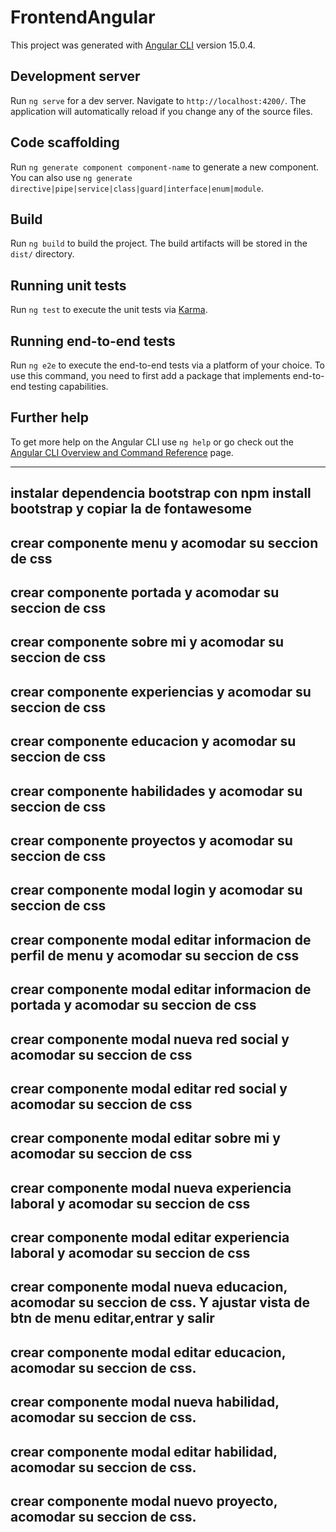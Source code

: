 # FrontendAngular

This project was generated with [Angular CLI](https://github.com/angular/angular-cli) version 15.0.4.

## Development server

Run `ng serve` for a dev server. Navigate to `http://localhost:4200/`. The application will automatically reload if you change any of the source files.

## Code scaffolding

Run `ng generate component component-name` to generate a new component. You can also use `ng generate directive|pipe|service|class|guard|interface|enum|module`.

## Build

Run `ng build` to build the project. The build artifacts will be stored in the `dist/` directory.

## Running unit tests

Run `ng test` to execute the unit tests via [Karma](https://karma-runner.github.io).

## Running end-to-end tests

Run `ng e2e` to execute the end-to-end tests via a platform of your choice. To use this command, you need to first add a package that implements end-to-end testing capabilities.

## Further help

To get more help on the Angular CLI use `ng help` or go check out the [Angular CLI Overview and Command Reference](https://angular.io/cli) page.

______________________________________________________________________________________________________________________
## instalar dependencia bootstrap con npm install bootstrap y copiar la de fontawesome

## crear componente menu y acomodar su seccion de css
## crear componente portada y acomodar su seccion de css
## crear componente sobre mi y acomodar su seccion de css
## crear componente experiencias y acomodar su seccion de css
## crear componente educacion y acomodar su seccion de css
## crear componente habilidades y acomodar su seccion de css
## crear componente proyectos y acomodar su seccion de css

## crear componente modal login y acomodar su seccion de css
## crear componente modal editar informacion de perfil de menu  y acomodar su seccion de css

## crear componente modal editar informacion de portada y acomodar su seccion de css
## crear componente modal nueva red social y acomodar su seccion de css
## crear componente modal editar red social y acomodar su seccion de css

## crear componente modal editar sobre mi y acomodar su seccion de css

## crear componente modal nueva experiencia laboral y acomodar su seccion de css
## crear componente modal editar experiencia laboral y acomodar su seccion de css

## crear componente modal nueva educacion, acomodar su seccion de css. Y ajustar vista de btn de menu editar,entrar y salir
## crear componente modal editar educacion, acomodar su seccion de css.

## crear componente modal nueva habilidad, acomodar su seccion de css.
## crear componente modal editar habilidad, acomodar su seccion de css.

## crear componente modal nuevo proyecto, acomodar su seccion de css.

